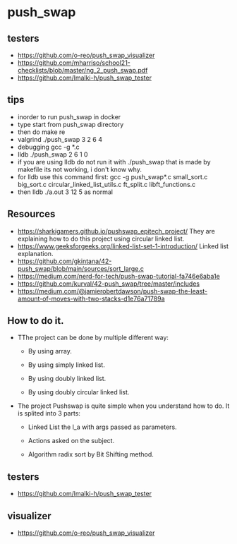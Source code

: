 # push_swap

## testers
- https://github.com/o-reo/push_swap_visualizer
- https://github.com/mharriso/school21-checklists/blob/master/ng_2_push_swap.pdf
- https://github.com/lmalki-h/push_swap_tester

## tips

- inorder to run push_swap in docker
- type start from push_swap directory
- then do make re
- valgrind ./push_swap 3 2 6 4
- debugging gcc -g *.c
- lldb ./push_swap 2 6 1 0 
- if you are using lldb do not run it with ./push_swap that is made by makefile its not working, i don't know why. 
- for lldb use this command first: gcc -g push_swap*.c small_sort.c big_sort.c circular_linked_list_utils.c ft_split.c libft_functions.c
- then lldb ./a.out 3 12 5 as normal

## Resources
- https://sharkigamers.github.io/pushswap_epitech_project/ They are explaining how to do this project using circular linked list.
- https://www.geeksforgeeks.org/linked-list-set-1-introduction/ Linked list explanation.
- https://github.com/gkintana/42-push_swap/blob/main/sources/sort_large.c
- https://medium.com/nerd-for-tech/push-swap-tutorial-fa746e6aba1e
- https://github.com/kurval/42-push_swap/tree/master/includes
- https://medium.com/@jamierobertdawson/push-swap-the-least-amount-of-moves-with-two-stacks-d1e76a71789a


## How to do it.

- TThe project can be done by multiple different way:

  - By using array.

  - By using simply linked list.

  - By using doubly linked list.

  - By using doubly circular linked list.

- The project Pushswap is quite simple when you understand how to do. It is splited into 3 parts:

  - Linked List the l_a with args passed as parameters.

  - Actions asked on the subject.

  - Algorithm radix sort by Bit Shifting method.

## testers 
- https://github.com/lmalki-h/push_swap_tester

## visualizer
- https://github.com/o-reo/push_swap_visualizer
